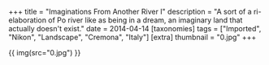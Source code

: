 +++
title = "Imaginations From Another River I"
description = "A sort of a ri-elaboration of Po river like as being in a dream, an imaginary land that actually doesn't exist."
date = 2014-04-14
[taxonomies]
tags = ["Imported", "Nikon", "Landscape", "Cremona", "Italy"]
[extra]
thumbnail = "0.jpg"
+++

{{ img(src="0.jpg") }}
